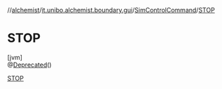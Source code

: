 //[alchemist](../../../../index.md)/[it.unibo.alchemist.boundary.gui](../../index.md)/[SimControlCommand](../index.md)/[STOP](index.md)

# STOP

[jvm]\
@[Deprecated](https://docs.oracle.com/javase/8/docs/api/java/lang/Deprecated.html)()

[STOP](index.md)
